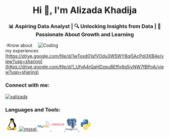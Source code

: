 
<h1 align="center">Hi 👋, I'm Alizada Khadija</h1>
<h3 align="center">📊 Aspiring Data Analyst | 🔍 Unlocking Insights from Data | 🌟 Passionate About Growth and Learning</h3>
<img align="right" alt="Coding" width="400" src="https://media.tenor.com/IF2JdxzmyN4AAAAj/coding-girl.gif">

-Know about my experiences [https://drive.google.com/file/d/1wToxd01sfVOdu3W5WY8qi5AcPdi3XB4e/view?usp=sharing](https://drive.google.com/file/d/1_UfyA4rQaHDzeuBEffx8g5iyNW7fBPoA/view?usp=sharing)
<h3 align="left">Connect with me:</h3>
<p align="left">
<a href="https://www.leetcode.com/xalizada" target="blank"><img align="center" src="https://raw.githubusercontent.com/rahuldkjain/github-profile-readme-generator/master/src/images/icons/Social/leet-code.svg" alt="xalizada" height="30" width="40" /></a>
</p>

<h3 align="left">Languages and Tools:</h3>
<p align="left"> <a href="https://www.linux.org/" target="_blank" rel="noreferrer"> <img src="https://raw.githubusercontent.com/devicons/devicon/master/icons/linux/linux-original.svg" alt="linux" width="40" height="40"/> </a> <a href="https://www.microsoft.com/en-us/sql-server" target="_blank" rel="noreferrer"> <img src="https://www.svgrepo.com/show/303229/microsoft-sql-server-logo.svg" alt="mssql" width="40" height="40"/> </a> <a href="https://www.mysql.com/" target="_blank" rel="noreferrer"> <img src="https://raw.githubusercontent.com/devicons/devicon/master/icons/mysql/mysql-original-wordmark.svg" alt="mysql" width="40" height="40"/> </a> <a href="https://www.oracle.com/" target="_blank" rel="noreferrer"> <img src="https://raw.githubusercontent.com/devicons/devicon/master/icons/oracle/oracle-original.svg" alt="oracle" width="40" height="40"/> </a> <a href="https://www.postgresql.org" target="_blank" rel="noreferrer"> <img src="https://raw.githubusercontent.com/devicons/devicon/master/icons/postgresql/postgresql-original-wordmark.svg" alt="postgresql" width="40" height="40"/> </a> <a href="https://www.python.org" target="_blank" rel="noreferrer"> <img src="https://raw.githubusercontent.com/devicons/devicon/master/icons/python/python-original.svg" alt="python" width="40" height="40"/> </a> </p>

